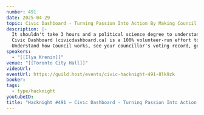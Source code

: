 ```yaml
---
number: 491
date: 2025-04-29
topic: Civic Dashboard - Turning Passion Into Action By Making Council Accessible To All
description: |-
  It shouldn't take 3 hours and a political science degree to understand City Council and how to meaningfully engage with it.
  Civic Dashboard (civicdashboard.ca) is a 100% volunteer-run effort to make it take a few minutes, make Toronto the most people-powered version of itself, and have fun doing it!
  Understand how Council works, see your councillor's voting record, get alerts whenever an item relevant to you is coming up, and take meaningful action with 1 click - and we're just getting started 😁
speakers:
  - "[[Ilya Krenin]]"
venue: "[[Toronto City Hall]]"
videoUrl: 
eventUrl: https://guild.host/events/civic-hacknight-491-8lk9zk
booker: 
tags:
  - type/hacknight
youtubeID: 
title: "Hacknight #491 – Civic Dashboard - Turning Passion Into Action By Making Council Accessible To All"
---
```

